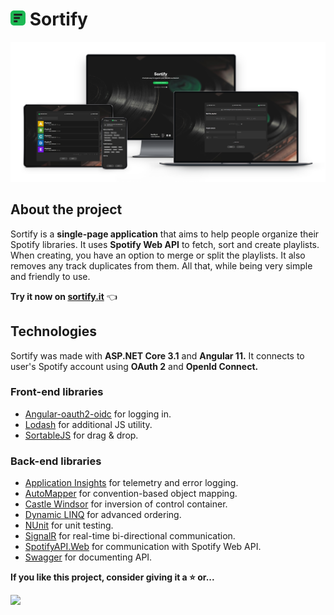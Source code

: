 # ![Mockup](logo.png) Sortify

![Mockup](mockup.png)

## About the project

Sortify is a **single-page application** that aims to help people organize their Spotify libraries.
It uses **Spotify Web API** to fetch, sort and create playlists. When creating, you have an option to merge or split the playlists.
It also removes any track duplicates from them. All that, while being very simple and friendly to use.

**Try it now on [sortify.it](https://www.sortify.it)** :point_left:

## Technologies

Sortify was made with **ASP&#46;NET Core 3.1** and **Angular 11.** It connects to user's Spotify account using **OAuth 2** and **OpenId Connect.**

### Front-end libraries

- [Angular-oauth2-oidc](https://www.npmjs.com/package/angular-oauth2-oidc/v/8.0.4) for logging in.
- [Lodash](https://www.npmjs.com/package/@types/lodash/v/4.14.168) for additional JS utility.
- [SortableJS](https://www.npmjs.com/package/ngx-sortablejs/v/3.1.4) for drag & drop.

### Back-end libraries

- [Application Insights](https://www.nuget.org/packages/Microsoft.ApplicationInsights.AspNetCore/2.17.0) for telemetry and error logging.
- [AutoMapper](https://www.nuget.org/packages/AutoMapper/10.0.0) for convention-based object mapping.
- [Castle Windsor](https://www.nuget.org/packages/Castle.Windsor/5.0.1) for inversion of control container.
- [Dynamic LINQ](https://www.nuget.org/packages/System.Linq.Dynamic.Core/1.2.5) for advanced ordering.
- [NUnit](https://www.nuget.org/packages/NUnit/3.13.1) for unit testing.
- [SignalR](https://www.nuget.org/packages/Microsoft.AspNetCore.SignalR/1.1.0) for real-time bi-directional communication.
- [SpotifyAPI.Web](https://www.nuget.org/packages/SpotifyAPI.Web/6.0.0-beta.12) for communication with Spotify Web API.
- [Swagger](https://www.nuget.org/packages/Swashbuckle.AspNetCore/5.6.3) for documenting API.

**If you like this project, consider giving it a :star: or...**

<a href="//www.buymeacoffee.com/sortify">
  <img class="buy-me-a-coffee" src="https://img.buymeacoffee.com/button-api/?text=Buy me a coffee&emoji=&slug=sortify&button_colour=1db954&font_colour=FFFFFF&font_family=Cookie&outline_colour=FFFFFF&coffee_colour=6F4E37">
</a>
